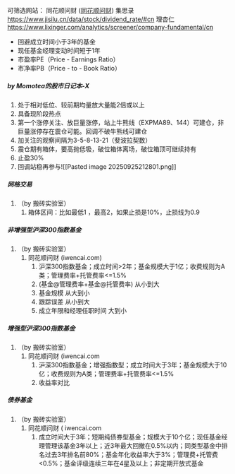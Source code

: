 可筛选网站：
同花顺问财 ([同花顺问财](https://www.iwencai.com/unifiedwap/home/index))
集思录 https://www.jisilu.cn/data/stock/dividend_rate/#cn
理杏仁 https://www.lixinger.com/analytics/screener/company-fundamental/cn

- 回避成立时间小于3年的基金
- 现任基金经理变动时间短于1年
- 市盈率PE（Price - Earnings Ratio）
- 市净率PB（Price - to - Book Ratio）
##### by Momotea的股市日记本-X
1. 处于相对低位、较前期均量放大量能2倍或以上
2. 具备现阶段热点
3. 第一个涨停关注、放巨量涨停，站上牛熊线（EXPMA89、144）可建仓，非巨量涨停存在震仓可能。回调不破牛熊线可建仓
4. 加关注的观察间隔为3-5-8-13-21（斐波拉契数）
5. 震仓期有箱体，要高抛低吸，破位箱体离场，破位箱顶可继续持有
6. 止盈30%
7. 回调站稳再参与![[Pasted image 20250925212801.png]]
##### 网格交易
1. （by 搬砖实验室）
    1. 箱体区间：比如最低1 ，最高2，如果止损是10%，止损线为0.9
##### 非增强型沪深300指数基金
1. （by 搬砖实验室）
    1. 同花顺问财 (iwencai.com)
        1. 沪深300指数基金；成立时间>2年；基金规模大于1亿；收费规则为A类；管理费率+托管费率<=1.5%
        2. (基金@管理费率+基金@托管费率) 从小到大
        3. 基金规模 从大到小
        4. 跟踪误差 从小到大
        5. 成立年限和经理任职时间 大到小
##### 增强型沪深300指数基金
1. （by 搬砖实验室）
    1. 同花顺问财 (iwencai.com
        1. 沪深300指数基金；增强指数型；成立时间大于3年；基金规模大于10亿；收费规则为A类；管理费率+托管费率<=1.5%
        2. 收益率对比
##### 债券基金
1. （by 搬砖实验室）
    1. 同花顺问财 ( iwencai.com
        1. 成立时间大于3年；短期纯债券型基金；规模大于10个亿；现任基金经理管理该基金3年以上；近3年最大回撤在0.5%以内；同类型基金中排名过去3年排名前80%；基金年化收益率大于3%；管理费+托管费<0.5%；基金评级连续三年在4星及以上；非定期开放式基金